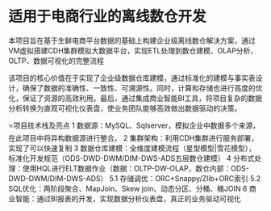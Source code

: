 # 适用于电商行业的离线数仓开发
本项目旨在基于生鲜电商平台数据的基础上构建企业级离线数仓解决方案，通过VM虚拟搭建CDH集群模拟大数据平台，实现ETL处理到数仓建模、OLAP分析、OLTP、数据可视化的完整流程

该项目的核心价值在于实现了企业级数据仓库建模，通过标准化的建模与事实表设计，确保了数据的准确性、一致性、可溯源性。同时，计算和存储也进行高度的优化，保证了资源的高效利用。最后，通过集成商业智能BI工具，将项目复杂的数据分析转换为直观可视化仪表盘，使业务团队能够高效做出数据驱动的决策。

⭐项目技术栈及亮点
1 数据源：MySQL、Sqlserver，模拟企业中数据多个来源，在此项目中将异构数据源进行整合。
2 集群架构：利用CDH集群进行服务部署，实现了可以快速复制
3 数据仓库建模：全维度建模流程（星型模型|雪花模型），标准化开发规范（ODS-DWD-DWM/DIM-DWS-ADS五层数仓建模）
4 分布式处理：使用HQL进行ELT数据作业（数据：OLTP-DW-OLAP，数仓内部：ODS-DWD-DWM/DIM-DWS-ADS）
5.1 存储调优：ORC+Snappy/Zlib+ORC索引
5.2 SQL优化：两阶段聚合、MapJoin、Skew join、动态分区、分桶、桶JOIN
6 商业智能：通过BI报表的开发，实现数据分析仪表盘，真正的业务驱动可视化





